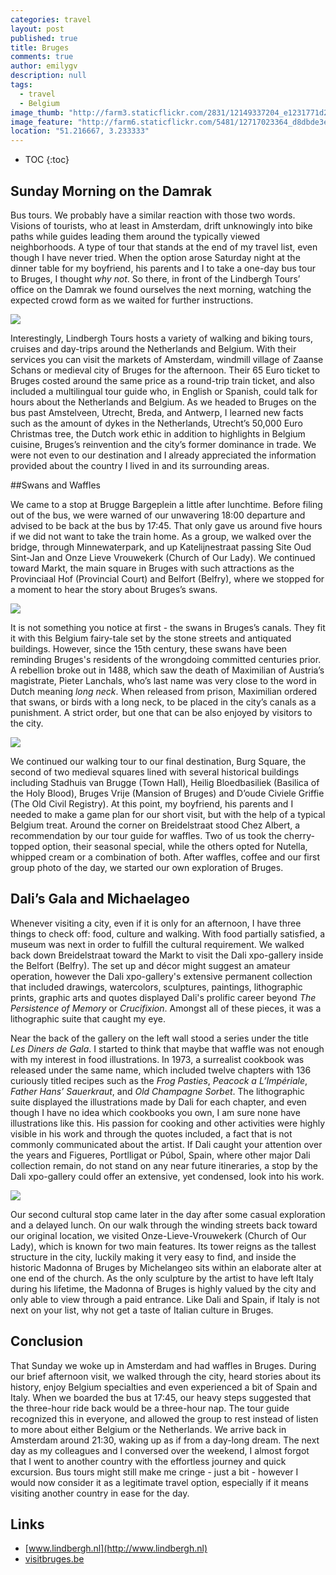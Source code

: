 ```yaml
---
categories: travel
layout: post
published: true
title: Bruges
comments: true
author: emilygv
description: null
tags: 
  - travel
  - Belgium
image_thumb: "http://farm3.staticflickr.com/2831/12149337204_e1231771d2_s.jpg"
image_feature: "http://farm6.staticflickr.com/5481/12717023364_d8dbde3e56_o.jpg"
location: "51.216667, 3.233333"
---
```


* TOC
{:toc}

## Sunday Morning on the Damrak 

Bus tours. We probably have a similar reaction with those two words. Visions of tourists, who at least in Amsterdam, drift unknowingly into bike paths while guides leading them around the typically viewed neighborhoods. A type of tour that stands at the end of my travel list, even though I have never tried. When the option arose Saturday night at the dinner table for my boyfriend, his parents and I to take a one-day bus tour to Bruges, I thought *why not*. So there, in front of the Lindbergh Tours’ office on the Damrak we found ourselves the next morning, watching the expected crowd form as we waited for further instructions. 

![](http://farm6.staticflickr.com/5508/12149587606_7c2ae216a9.jpg)

Interestingly, Lindbergh Tours hosts a variety of walking and biking tours, cruises and day-trips around the Netherlands and Belgium. With their services you can visit the markets of Amsterdam, windmill village of Zaanse Schans or medieval city of Bruges for the afternoon. Their 65 Euro ticket to Bruges costed around the same price as a round-trip train ticket, and also included a multilingual tour guide who, in English or Spanish, could talk for hours about the Netherlands and Belgium. As we headed to Bruges on the bus past Amstelveen, Utrecht, Breda, and Antwerp, I learned new facts such as the amount of dykes in the Netherlands, Utrecht’s 50,000 Euro Christmas tree, the Dutch work ethic in addition to highlights in Belgium cuisine, Bruges’s reinvention and the city’s former dominance in trade. We were not even to our destination and I already appreciated the information provided about the country I lived in and its surrounding areas.

##Swans and Waffles

We came to a stop at Brugge Bargeplein a little after lunchtime. Before filing out of the bus, we were warned of our unwavering 18:00 departure and advised to be back at the bus by 17:45. That only gave us around five hours if we did not want to take the train home. As a group, we walked over the bridge, through Minnewaterpark, and up Katelijnestraat passing Site Oud Sint-Jan and Onze Lieve Vrouwekerk (Church of Our Lady). We continued toward Markt, the main square in Bruges with such attractions as the Provinciaal Hof (Provincial Court) and Belfort (Belfry), where we stopped for a moment to hear the story about Bruges’s swans. 
 
![](http://farm3.staticflickr.com/2831/12149337204_e1231771d2.jpg)

It is not something you notice at first - the swans in Bruges’s canals. They fit it with this Belgium fairy-tale set by the stone streets and antiquated buildings. However, since the 15th century, these swans have been reminding Bruges's residents of the wrongdoing committed centuries prior. A rebellion broke out in 1488, which saw the death of Maximilian of Austria’s magistrate, Pieter Lanchals, who’s last name was very close to the word in Dutch meaning *long neck*. When released from prison, Maximilian ordered that swans, or birds with a long neck, to be placed in the city’s canals as a punishment. A strict order, but one that can be also enjoyed by visitors to the city.
 
![](http://farm4.staticflickr.com/3804/12149178753_fd69a5388d.jpg)

We continued our walking tour to our final destination, Burg Square, the second of two medieval squares lined with several historical buildings including Stadhuis van Brugge (Town Hall), Heilig Bloedbasiliek (Basilica of the Holy Blood), Bruges Vrije (Mansion of Bruges) and D’oude Civiele Griffie (The Old Civil Registry). At this point, my boyfriend, his parents and I needed to make a game plan for our short visit, but with the help of a typical Belgium treat. Around the corner on Breidelstraat stood Chez Albert, a recommendation by our tour guide for waffles. Two of us took the cherry-topped option, their seasonal special, while the others opted for Nutella, whipped cream or a combination of both. After waffles, coffee and our first group photo of the day, we started our own exploration of Bruges.
 
## Dali’s Gala and Michaelageo

Whenever visiting a city, even if it is only for an afternoon, I have three things to check off: food, culture and walking. With food partially satisfied, a museum was next in order to fulfill the cultural requirement. We walked back down Breidelstraat toward the Markt to visit the Dali xpo-gallery inside the Belfort (Belfry). The set up and décor might suggest an amateur operation, however the Dali xpo-gallery's extensive permanent collection that included drawings, watercolors, sculptures, paintings, lithographic prints, graphic arts and quotes displayed Dali's prolific career beyond *The Persistence of Memory* or *Crucifixion*. Amongst all of these pieces, it was a lithographic suite that caught my eye.
 
Near the back of the gallery on the left wall stood a series under the title *Les Diners de Gala*. I started to think that maybe that waffle was not enough with my interest in food illustrations. In 1973, a surrealist cookbook was released under the same name, which included twelve chapters with 136 curiously titled recipes such as the *Frog Pasties*, *Peacock a L’Impériale*, *Father Hans’ Sauerkraut*, and *Old Champagne Sorbet*. The lithographic suite displayed the illustrations made by Dali for each chapter, and even though I have no idea which cookbooks you own, I am sure none have illustrations like this. His passion for cooking and other activities were highly visible in his work and through the quotes included, a fact that is not commonly communicated about the artist. If Dali caught your attention over the years and Figueres, Portlligat or Púbol, Spain, where other major Dali collection remain, do not stand on any near future itineraries, a stop by the Dali xpo-gallery could offer an extensive, yet condensed, look into his work.

![](http://farm6.staticflickr.com/5534/12149179973_fcd01f8688.jpg)

Our second cultural stop came later in the day after some casual exploration and a delayed lunch. On our walk through the winding streets back toward our original location, we visited Onze-Lieve-Vrouwekerk (Church of Our Lady), which is known for two main features. Its tower reigns as the tallest structure in the city, luckily making it very easy to find, and inside the historic Madonna of Bruges by Michelangeo sits within an elaborate alter at one end of the church. As the only sculpture by the artist to have left Italy during his lifetime, the Madonna of Bruges is highly valued by the city and only able to view through a paid entrance. Like Dali and Spain, if Italy is not next on your list, why not get a taste of Italian culture in Bruges.

## Conclusion

That Sunday we woke up in Amsterdam and had waffles in Bruges. During our brief afternoon visit, we walked through the city, heard stories about its history, enjoy Belgium specialties and even experienced a bit of Spain and Italy. When we boarded the bus at 17:45, our heavy steps suggested that the three-hour ride back would be a three-hour nap. The tour guide recognized this in everyone, and allowed the group to rest instead of listen to more about either Belgium or the Netherlands. We arrive back in Amsterdam around 21:30, waking up as if from a day-long dream. The next day as my colleagues and I conversed over the weekend, I almost forgot that I went to another country with the effortless journey and quick excursion. Bus tours might still make me cringe - just a bit - however I would now consider it as a legitimate travel option, especially if it means visiting another country in ease for the day. 
 
## Links
- [www.lindbergh.nl](http://www.lindbergh.nl)
- [visitbruges.be](http://visitbruges.be)